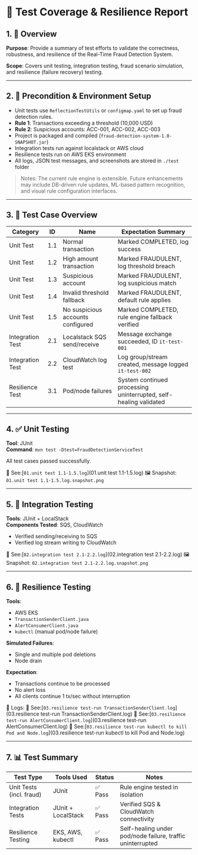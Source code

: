 # 🧪 Test Coverage & Resilience Report

## 1. 📌 Overview

**Purpose**: Provide a summary of test efforts to validate the correctness, robustness, and resilience of the Real-Time Fraud Detection System.

**Scope**: Covers unit testing, integration testing, fraud scenario simulation, and resilience (failure recovery) testing.

---

## 2. 🧾 Precondition & Environment Setup

- Unit tests use `ReflectionTestUtils` or `configmap.yaml` to set up fraud detection rules.
- **Rule 1**: Transactions exceeding a threshold (10,000 USD)
- **Rule 2**: Suspicious accounts: ACC-001, ACC-002, ACC-003
- Project is packaged and compiled (`fraud-detection-system-1.0-SNAPSHOT.jar`)
- Integration tests run against localstack or AWS cloud
- Resilience tests run on AWS EKS environment
- All logs, JSON test messages, and screenshots are stored in `./test` folder

> Notes: The current rule engine is extensible. Future enhancements may include DB-driven rule updates, ML-based pattern recognition, and visual rule configuration interfaces.

---

## 3. 🧪 Test Case Overview

| Category          | ID    | Name                             | Expectation Summary                                                 |
|-------------------|-------|----------------------------------|----------------------------------------------------------------------|
| Unit Test         | 1.1   | Normal transaction               | Marked COMPLETED, log success                                       |
| Unit Test         | 1.2   | High amount transaction          | Marked FRAUDULENT, log threshold breach                             |
| Unit Test         | 1.3   | Suspicious account               | Marked FRAUDULENT, log suspicious match                             |
| Unit Test         | 1.4   | Invalid threshold fallback       | Marked FRAUDULENT, default rule applies                             |
| Unit Test         | 1.5   | No suspicious accounts configured| Marked COMPLETED, rule engine fallback verified                     |
| Integration Test  | 2.1   | Localstack SQS send/receive      | Message exchange succeeded, ID `it-test-001`                        |
| Integration Test  | 2.2   | CloudWatch log test              | Log group/stream created, message logged `it-test-002`              |
| Resilience Test   | 3.1   | Pod/node failures                | System continued processing uninterrupted, self-healing validated   |

---

## 4. ✅ Unit Testing

**Tool**: JUnit  
**Command**: `mvn test -Dtest=FraudDetectionServiceTest`

All test cases passed successfully.

📂 See:[`01.unit test 1.1-1.5.log`](01.unit test 1.1-1.5.log)
🖼 Snapshot: `01.unit test 1.1-1.5.log.snapshot.png`

---

## 5. 🔗 Integration Testing

**Tools**: JUnit + LocalStack  
**Components Tested**: SQS, CloudWatch

- Verified sending/receiving to SQS
- Verified log stream writing to CloudWatch

📂 See:[`02.integration test 2.1-2.2.log`](02.integration test 2.1-2.2.log)
🖼 Snapshot: `02.integration test 2.1-2.2.log.snapshot.png`

---

## 6. 🔁 Resilience Testing

**Tools**:
- AWS EKS
- `TransactionSenderClient.java`
- `AlertConsumerClient.java`
- `kubectl` (manual pod/node failure)

**Simulated Failures**:
- Single and multiple pod deletions
- Node drain

**Expectation**:
- Transactions continue to be processed
- No alert loss
- All clients continue 1 tx/sec without interruption

📂 Logs:
📂 See:[`03.resilience test-run TransactionSenderClient.log`](03.resilience test-run TransactionSenderClient.log)
📂 See:[`03.resilience test-run AlertConsumerClient.log`](03.resilience test-run AlertConsumerClient.log)
📂 See:[`03.resilience test-run kubectl to kill Pod and Node.log`](03.resilience test-run kubectl to kill Pod and Node.log)

---

## 7. 📊 Test Summary

| Test Type                  | Tools Used           | Status  | Notes                                                   |
|----------------------------|----------------------|---------|----------------------------------------------------------|
| Unit Tests (incl. fraud)   | JUnit                | ✅ Pass | Rule engine tested in isolation                          |
| Integration Tests          | JUnit + LocalStack   | ✅ Pass | Verified SQS & CloudWatch connectivity                   |
| Resilience Testing         | EKS, AWS, kubectl    | ✅ Pass | Self-healing under pod/node failure, traffic uninterrupted |
